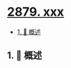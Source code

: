 # [2879. xxx](https://github.com/Tdahuyou/TNotes.leetcode/tree/main/notes/2879.%20xxx)

<!-- region:toc -->

- [1. 📝 概述](#1--概述)

<!-- endregion:toc -->

## 1. 📝 概述

